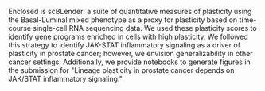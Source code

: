 Enclosed is scBLender: a suite of quantitative measures of plasticity using the Basal-Luminal mixed phenotype as a proxy for plasticity based on time-course single-cell RNA sequencing data. We used these plasticity scores to identify gene programs enriched in cells with high plasticity. We followed this strategy to identify JAK-STAT inflammatory signaling as a driver of plasticity in prostate cancer; however, we envision generalizability in other cancer settings. Additionally, we provide notebooks to generate figures in the submission for "Lineage plasticity in prostate cancer depends on JAK/STAT inflammatory signaling."

